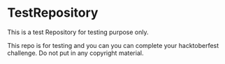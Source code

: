# TestRepository
This is a test Repository for testing purpose only.


This repo is for testing and you can you can complete your hacktoberfest challenge.
Do not put in any copyright material.

